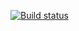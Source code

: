 [![Build status](https://ci.appveyor.com/api/projects/status/0g8f1i9fnarykdim/branch/main?svg=true)](https://ci.appveyor.com/project/Areton/patterns-task1/branch/main)
